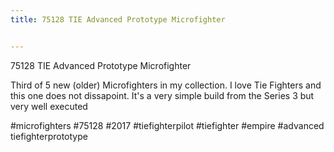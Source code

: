 ```yaml
---
title: 75128 TIE Advanced Prototype Microfighter


---
```


75128 TIE Advanced Prototype Microfighter

Third of 5 new (older) Microfighters in my collection. I love Tie Fighters and this one does not dissapoint. It's a very simple build from the Series 3 but very well executed

#microfighters #75128 #2017 #tiefighterpilot #tiefighter #empire #advancedtiefighterprototype

<!-- Begin Gallery -->
<!-- End Gallery -->
